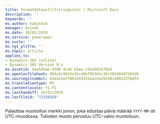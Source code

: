 ```yaml
---
title: Formatdateasfiltstringinutc | Microsoft Docs
description: ''
keywords: ''
ms.author: nabuthuk
manager: kvivek
ms.date: 10/01/2019
ms.service: powerapps
ms.suite: ''
ms.tgt_pltfrm: ''
ms.topic: article
applies_to:
- Dynamics 365 (online)
- Dynamics 365 Version 9.x
ms.assetid: daa5d6ae-0186-4ceb-b1ee-c5e548167bbd
ms.openlocfilehash: 069a3c5013e35ca9bf95302c36c5834944f582d6
ms.sourcegitcommit: 63ea15e2f861d43333aacda19230cd8922d7bdfd
ms.translationtype: MT
ms.contentlocale: fi-FI
ms.lasthandoff: 10/01/2019
ms.locfileid: "72339260"
---
```

Palauttaa muotoillun merkki jonon, joka edustaa päivä määrää `YYYY-MM-DD` UTC-muodossa. Tulosten muoto perustuu UTC-vakio muotoiluun.

